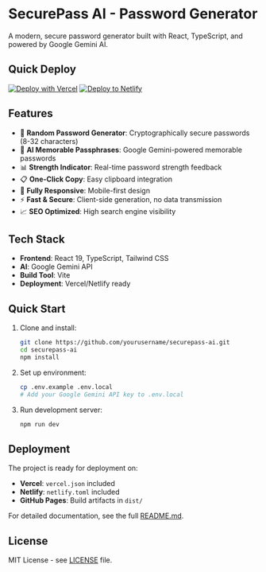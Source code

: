 # SecurePass AI - Password Generator

A modern, secure password generator built with React, TypeScript, and powered by Google Gemini AI.

## Quick Deploy

[![Deploy with Vercel](https://vercel.com/button)](https://vercel.com/new/clone?repository-url=https://github.com/yourusername/securepass-ai)
[![Deploy to Netlify](https://www.netlify.com/img/deploy/button.svg)](https://app.netlify.com/start/deploy?repository=https://github.com/yourusername/securepass-ai)

## Features

- 🔐 **Random Password Generator**: Cryptographically secure passwords (8-32 characters)
- 🤖 **AI Memorable Passphrases**: Google Gemini-powered memorable passwords
- 📊 **Strength Indicator**: Real-time password strength feedback
- 📋 **One-Click Copy**: Easy clipboard integration
- 📱 **Fully Responsive**: Mobile-first design
- ⚡ **Fast & Secure**: Client-side generation, no data transmission
- 📈 **SEO Optimized**: High search engine visibility

## Tech Stack

- **Frontend**: React 19, TypeScript, Tailwind CSS
- **AI**: Google Gemini API
- **Build Tool**: Vite
- **Deployment**: Vercel/Netlify ready

## Quick Start

1. Clone and install:
   ```bash
   git clone https://github.com/yourusername/securepass-ai.git
   cd securepass-ai
   npm install
   ```

2. Set up environment:
   ```bash
   cp .env.example .env.local
   # Add your Google Gemini API key to .env.local
   ```

3. Run development server:
   ```bash
   npm run dev
   ```

## Deployment

The project is ready for deployment on:
- **Vercel**: `vercel.json` included
- **Netlify**: `netlify.toml` included
- **GitHub Pages**: Build artifacts in `dist/`

For detailed documentation, see the full [README.md](./README.md).

## License

MIT License - see [LICENSE](./LICENSE) file.
